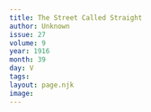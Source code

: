 ```yaml
---
title: The Street Called Straight
author: Unknown
issue: 27
volume: 9
year: 1916
month: 39
day: V
tags:
layout: page.njk
image:
---
```


